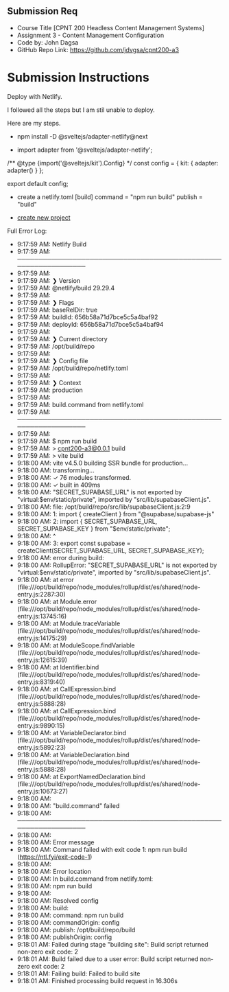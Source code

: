 ## Submission Req

- Course Title [CPNT 200 Headless Content Management Systems]
- Assignment 3 - Content Management Configuration
- Code by: John Dagsa
- GitHub Repo Link: https://github.com/jdvgsa/cpnt200-a3

# Submission Instructions

Deploy with Netlify.

I followed all the steps but I am stil unable to deploy.

Here are my steps.

- npm install -D @sveltejs/adapter-netlify@next

- import adapter from '@sveltejs/adapter-netlify';

/** @type {import('@sveltejs/kit').Config} */
const config = {
	kit: {
		adapter: adapter()
	}
};

export default config;

- create a netlify.toml
[build]
  command = "npm run build"
  publish = "build"

- [create new project](https://docs.netlify.com/welcome/add-new-site/)

Full Error Log:

- 9:17:59 AM: Netlify Build                                                 
- 9:17:59 AM: ────────────────────────────────────────────────────────────────
- 9:17:59 AM: ​
- 9:17:59 AM: ❯ Version
- 9:17:59 AM:   @netlify/build 29.29.4
- 9:17:59 AM: ​
- 9:17:59 AM: ❯ Flags
- 9:17:59 AM:   baseRelDir: true
- 9:17:59 AM:   buildId: 656b58a71d7bce5c5a4baf92
- 9:17:59 AM:   deployId: 656b58a71d7bce5c5a4baf94
- 9:17:59 AM: ​
- 9:17:59 AM: ❯ Current directory
- 9:17:59 AM:   /opt/build/repo
- 9:17:59 AM: ​
- 9:17:59 AM: ❯ Config file
- 9:17:59 AM:   /opt/build/repo/netlify.toml
- 9:17:59 AM: ​
- 9:17:59 AM: ❯ Context
- 9:17:59 AM:   production
- 9:17:59 AM: ​
- 9:17:59 AM: build.command from netlify.toml                               
- 9:17:59 AM: ────────────────────────────────────────────────────────────────
- 9:17:59 AM: ​
- 9:17:59 AM: $ npm run build
- 9:17:59 AM: > cpnt200-a3@0.0.1 build
- 9:17:59 AM: > vite build
- 9:18:00 AM: vite v4.5.0 building SSR bundle for production...
- 9:18:00 AM: transforming...
- 9:18:00 AM: ✓ 76 modules transformed.
- 9:18:00 AM: ✓ built in 409ms
- 9:18:00 AM: "SECRET_SUPABASE_URL" is not exported by "virtual:$env/static/private", imported by "src/lib/supabaseClient.js".
- 9:18:00 AM: file: /opt/build/repo/src/lib/supabaseClient.js:2:9
- 9:18:00 AM: 1: import { createClient } from "@supabase/supabase-js"
- 9:18:00 AM: 2: import { SECRET_SUPABASE_URL, SECRET_SUPABASE_KEY } from "$env/static/private";
- 9:18:00 AM:             ^
- 9:18:00 AM: 3: export const supabase = createClient(SECRET_SUPABASE_URL, SECRET_SUPABASE_KEY);
- 9:18:00 AM: error during build:
- 9:18:00 AM: RollupError: "SECRET_SUPABASE_URL" is not exported by "virtual:$env/static/private", imported by "src/lib/supabaseClient.js".
- 9:18:00 AM:     at error (file:///opt/build/repo/node_modules/rollup/dist/es/shared/node-entry.js:2287:30)
- 9:18:00 AM:     at Module.error (file:///opt/build/repo/node_modules/rollup/dist/es/shared/node-entry.js:13745:16)
- 9:18:00 AM:     at Module.traceVariable (file:///opt/build/repo/node_modules/rollup/dist/es/shared/node-entry.js:14175:29)
- 9:18:00 AM:     at ModuleScope.findVariable (file:///opt/build/repo/node_modules/rollup/dist/es/shared/node-entry.js:12615:39)
- 9:18:00 AM:     at Identifier.bind (file:///opt/build/repo/node_modules/rollup/dist/es/shared/node-entry.js:8319:40)
- 9:18:00 AM:     at CallExpression.bind (file:///opt/build/repo/node_modules/rollup/dist/es/shared/node-entry.js:5888:28)
- 9:18:00 AM:     at CallExpression.bind (file:///opt/build/repo/node_modules/rollup/dist/es/shared/node-entry.js:9890:15)
- 9:18:00 AM:     at VariableDeclarator.bind (file:///opt/build/repo/node_modules/rollup/dist/es/shared/node-entry.js:5892:23)
- 9:18:00 AM:     at VariableDeclaration.bind (file:///opt/build/repo/node_modules/rollup/dist/es/shared/node-entry.js:5888:28)
- 9:18:00 AM:     at ExportNamedDeclaration.bind (file:///opt/build/repo/node_modules/rollup/dist/es/shared/node-entry.js:10673:27)
- 9:18:00 AM: ​
- 9:18:00 AM: "build.command" failed                                        
- 9:18:00 AM: ────────────────────────────────────────────────────────────────
- 9:18:00 AM: ​
- 9:18:00 AM:   Error message
- 9:18:00 AM:   Command failed with exit code 1: npm run build (https://ntl.fyi/exit-code-1)
- 9:18:00 AM: ​
- 9:18:00 AM:   Error location
- 9:18:00 AM:   In build.command from netlify.toml:
- 9:18:00 AM:   npm run build
- 9:18:00 AM: ​
- 9:18:00 AM:   Resolved config
- 9:18:00 AM:   build:
- 9:18:00 AM:     command: npm run build
- 9:18:00 AM:     commandOrigin: config
- 9:18:00 AM:     publish: /opt/build/repo/build
- 9:18:00 AM:     publishOrigin: config
- 9:18:01 AM: Failed during stage "building site": Build script returned non-zero exit code: 2
- 9:18:01 AM: Build failed due to a user error: Build script returned non-zero exit code: 2
- 9:18:01 AM: Failing build: Failed to build site
- 9:18:01 AM: Finished processing build request in 16.306s